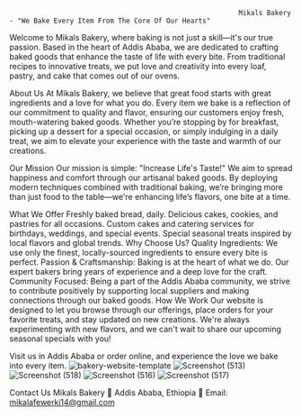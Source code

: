 
                                                             
                                                             
                                                             Mikals Bakery - "We Bake Every Item From The Core Of Our Hearts"
Welcome to Mikals Bakery, where baking is not just a skill—it's our true passion. Based in the heart of Addis Ababa, we are dedicated to crafting baked goods that enhance the taste of life with every bite. From traditional recipes to innovative treats, we put love and creativity into every loaf, pastry, and cake that comes out of our ovens.

About Us
At Mikals Bakery, we believe that great food starts with great ingredients and a love for what you do. Every item we bake is a reflection of our commitment to quality and flavor, ensuring our customers enjoy fresh, mouth-watering baked goods. Whether you’re stopping by for breakfast, picking up a dessert for a special occasion, or simply indulging in a daily treat, we aim to elevate your experience with the taste and warmth of our creations.

Our Mission
Our mission is simple: "Increase Life's Taste!" We aim to spread happiness and comfort through our artisanal baked goods. By deploying modern techniques combined with traditional baking, we’re bringing more than just food to the table—we're enhancing life’s flavors, one bite at a time.

What We Offer
Freshly baked bread, daily.
Delicious cakes, cookies, and pastries for all occasions.
Custom cakes and catering services for birthdays, weddings, and special events.
Special seasonal treats inspired by local flavors and global trends.
Why Choose Us?
Quality Ingredients: We use only the finest, locally-sourced ingredients to ensure every bite is perfect.
Passion & Craftsmanship: Baking is at the heart of what we do. Our expert bakers bring years of experience and a deep love for the craft.
Community Focused: Being a part of the Addis Ababa community, we strive to contribute positively by supporting local suppliers and making connections through our baked goods.
How We Work
Our website is designed to let you browse through our offerings, place orders for your favorite treats, and stay updated on new creations. We're always experimenting with new flavors, and we can't wait to share our upcoming seasonal specials with you!

Visit us in Addis Ababa or order online, and experience the love we bake into every item.
![bakery-website-template](https://github.com/user-attachments/assets/0a62da81-c7d0-4124-b7e6-33040f5de89e)
![Screenshot (513)](https://github.com/user-attachments/assets/46eb0b11-1e74-44d9-83bb-79f464413118)
![Screenshot (518)](https://github.com/user-attachments/assets/eb233a80-9fac-4e53-8058-06eb07167de4)
![Screenshot (516)](https://github.com/user-attachments/assets/ffa33d4e-17ba-483f-b08c-964056300ccc)
![Screenshot (517)](https://github.com/user-attachments/assets/fe6a8953-a6c8-43da-895c-fef3410110c7)



Contact Us
Mikals Bakery
📍 Addis Ababa, Ethiopia
📧 Email: mikalafewerki14@gmail.com

